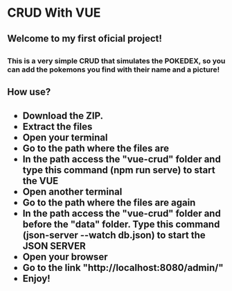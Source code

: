<h1> CRUD With VUE </h1>

<h2> Welcome to my first oficial project! <h2>

<h3> This is a very simple CRUD that simulates the POKEDEX, so you can add the pokemons you find with their name and a picture!</h2>

<h2> How use? <h2>

<ul>
    <li>Download the ZIP.</li>
    <li>Extract the files</li>
    <li>Open your terminal</li>
    <li>Go to the path where the files are </li>
    <li>In the path access the "vue-crud" folder and type this command (npm run serve) to start the VUE </li>
    <li>Open another terminal</li>
    <li>Go to the path where the files are again</li>
    <li>In the path access the "vue-crud" folder and before the "data" folder. Type this command (json-server --watch db.json) to start the JSON SERVER </li>
    <li>Open your browser</li>
    <li>Go to the link "http://localhost:8080/admin/"</li>
    <li>Enjoy!</li>
</ul>


